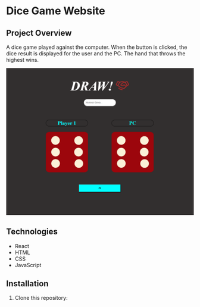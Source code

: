  # Dice Game Website


## Project Overview
A dice game played against the computer. When the button is clicked, the dice result is displayed for the user and the PC. The hand that throws the highest wins.


![ Screen Shot](./screenshot/dicegame.png)

## Technologies
- React
- HTML
- CSS
- JavaScript

## Installation
1. Clone this repository:
   ```bash

